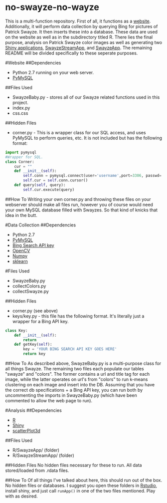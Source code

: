 no-swayze-no-wayze
==================
This is a multi-function repository. First of all, it functions as a [website](http://www.no-swayze-no-wayze.com). Additionally, it will perform data collection by querying Bing for pictures of Patrick Swayze. It then inserts these into a database. These data are used on the website as well as in the subdirectory titled R. There lies the final purpose, analysis on Patrick Swayze color images as well as generating two [Shiny applications](http://shiny.rstudio.com/), [SwayzeStreamApp](http://swayzeallthewayze.shinyapps.io/SwayzeStreamApp), and [SwayzeApp](http://swayzeallthewayze.shinyapps.io/SwayzeApp).  The remaining README will be divided specifically to these seperate purposes.

#Website
##Dependencies
* Python 2.7 running on your web server.
* [PyMySQL](https://github.com/PyMySQL/PyMySQL)

##Files Used
* SwayzeBaby.py - stores all of our Swayze related functions used in this project.
* index.py
* css.css

##Hidden Files
* corner.py - This is a wrapper class for our SQL access, and uses PyMySQL to perform queries, etc. It is not included but has the following format:
```python
import pymysql
#Wrapper for SQL.
class Corner:
	cur = ""
	def __init__(self):
		self.conn = pymysql.connect(user='username',port=3306, passwd='password', host='yourHost', db='yourDatabase')
		self.cur = self.conn.cursor()
	def query(self, query):
		self.cur.execute(query)
```

##How To
Writing your own corner.py and throwing these files on your webserver should make all files run, however you of course would need your own MySQL database filled with Swayzes. So that kind of knicks that idea in the butt.


#Data Collection
##Dependencies
* Python 2.7
* [PyMySQL](https://github.com/PyMySQL/PyMySQL)
* [Bing Search API key](http://datamarket.azure.com/dataset/bing/search)
* [OpenCV](http://opencv.org/)
* [Numpy](http://www.numpy.org/)
* [sklearn](http://scikit-learn.org/stable/)

#Files Used
* SwayzeBaby.py
* collectColors.py
* collectSwayze.py

##Hidden Files
* corner.py (see above)
* keys/key.py - this file has the following format. It's literally just a wrapper for a Bing API key.
```python
class Key:
	def __init__(self):
		return
	def getKey(self):
		key = 'YOUR BING SEARCH API KEY GOES HERE'
		return key
```

##How To
As described above, SwayzeBaby.py is a multi-purpose class for all things Swayze. The remaining two files each populate our tables "swayze"  and "colors". The former contains a url and title tag for each image, while the latter operates on url's from "colors" to run k-means clustering on each image and insert into the DB. Assuming that you have the correct db specifications + a Bing API key, you can run both by uncommenting the imports in SwayzeBaby.py (which have been commented to allow the web page to run).

#Analysis
##Dependencies
* [R](http://www.r-project.org/)
* [Shiny](http://shiny.rstudio.com/)
* [scatterPlot3d](http://cran.r-project.org/web/packages/scatterplot3d/index.html)

##Files Used
* R/SwayzeApp/ (folder)
* R/SwayzeStreamApp/ (folder)

##Hidden Files
No hidden files necessary for these to run. All data stored/loaded from .rdata files. 

##How To
Of all things I've talked about here, this should run out of the box. No hidden files or databases. I suggest you open these folders in [Rstudio](http://www.rstudio.com/), install shiny, and just call `runApp()` in one of the two files mentioned. Play with as desired.
